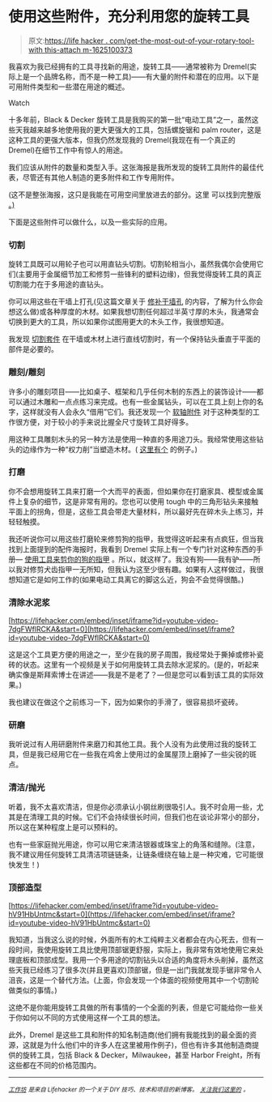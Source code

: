 # 使用这些附件，充分利用您的旋转工具

> 原文:[https://life hacker . com/get-the-most-out-of-your-rotary-tool-with this-attach m-1625100373](https://lifehacker.com/get-the-most-out-of-your-rotary-tool-with-these-attachm-1625100373)

我喜欢为我已经拥有的工具寻找新的用途，旋转工具——通常被称为 Dremel(实际上是一个品牌名称，而不是一种工具)——有大量的附件和潜在的应用。以下是可用附件类型和一些潜在用途的概述。

Watch

十多年前，Black & Decker 旋转工具是我购买的第一批“电动工具”之一，虽然这些天我越来越多地使用我的更大更强大的工具，包括螺旋锯和 palm router，这是这种工具的更强大版本，但我仍然发现我的 Dremel(我现在有一个真正的 Dremel)在细节工作中有惊人的用途。

我们应该从附件的数量和类型入手。这张海报是我所发现的旋转工具附件的最佳代表，尽管还有其他人制造的更多附件和工作专用附件。

(这不是整张海报，这只是我能在可用空间里放进去的部分。这里 可以找到完整版 [。)](http://www.dremel.com/en-us/customerservice/ManualsAndLiterature/Documents/2012AccessoryPoster.pdf)

下面是这些附件可以做什么，以及一些实际的应用。

### **切割**

旋转工具既可以用轮子也可以用直钻头切割。切割轮相当小，虽然我偶尔会使用它们(主要用于金属细节加工和修剪一些锋利的塑料边缘)，但我觉得旋转工具的真正切割能力在于多用途的直钻头。

你可以用这些在干墙上打孔(见这篇文章关于 [修补干墙孔](http://workshop.lifehacker.com/how-to-patch-a-hole-in-drywall-1619162567) 的内容，了解为什么你会想这么做)或各种厚度的木材。如果我想切割任何超过半英寸厚的木头，我通常会切换到更大的工具，所以如果你试图用更大的木头工作，我很想知道。

我发现 [切割套件](http://www.dremel.com/en-us/Attachments/Pages/ProductDetail.aspx?pid=565) 在干墙或木材上进行直线切割时，有一个保持钻头垂直于平面的部件是必要的。

### **雕刻/雕刻**

许多小的雕刻项目——比如桌子、框架和几乎任何木制的东西上的装饰设计——都可以通过木雕和一点点练习来完成。也有一些金属钻头，可以在工具上刻上你的名字，这样就没有人会永久“借用”它们。我还发现一个 [软轴附件](http://www.dremel.com/en-us/Attachments/Pages/ProductDetail.aspx?pid=225-01) 对于这种类型的工作很方便，对于较小的手来说比握全尺寸旋转工具好得多。

用这种工具雕刻木头的另一种方法是使用一种直的多用途刀头。我经常使用这些钻头的边缘作为一种“权力削”当塑造木材。( [这里有个](http://diydiva.net/2005/09/crooked-broom/) 的例子。)

### **打磨**

你不会想用旋转工具来打磨一个大而平的表面，但如果你在打磨家具、模型或金属件上复杂的细节，这是非常有用的。您也可以使用 tough 中的三角形钻头来接触平面上的拐角，但是，这些工具会带走大量材料，所以最好先在碎木头上练习，并轻轻触摸。

我还听说你可以用这些打磨轮来修剪狗的指甲，我觉得这听起来有点疯狂，但当我找到上面提到的配件海报时，我看到 Dremel 实际上有一个专门针对这种东西的手册— [使用工具来剪你的狗的指甲](http://www.dremel.com/en-us/customerservice/ManualsAndLiterature/Documents/DogNailGroomingInstructions.pdf?WT.ac=DR_Manuals_PDF_DogGroomingInstructions) 。所以，就这样了。我没有狗——我有驴——所以我对修剪犬齿指甲一无所知，但我认为这至少很有趣。如果有人这样做过，我很想知道它是如何工作的(如果电动工具离它的脚这么近，狗会不会觉得很酷。)

### **清除水泥浆**

 [https://lifehacker.com/embed/inset/iframe?id=youtube-video-7dgFWflRCKA&start=0](https://lifehacker.com/embed/inset/iframe?id=youtube-video-7dgFWflRCKA&start=0) 

这是这个工具更方便的用途之一，至少在我的房子周围，我经常处于撕掉或修补瓷砖的状态。这里有一个视频是关于如何用旋转工具去除水泥浆的。(是的，听起来确实像是斯拜索博士在讲述——我是不是老了？—但是您可以看到该工具的实际效果。)

我也建议在做这个之前练习一下，因为如果你的手滑了，很容易损坏瓷砖。

### **研磨**

我听说过有人用研磨附件来磨刀和其他工具。我个人没有为此使用过我的旋转工具，但是我已经用它在一些我在鸡舍上使用过的金属屋顶上磨掉了一些尖锐的斑点。

### **清洁/抛光**

听着，我不太喜欢清洁，但是你必须承认小钢丝刷很吸引人。我不时会用一些，尤其是在清理工具的时候。它们不会持续很长时间，但我们也在谈论非常小的部分，所以这在某种程度上是可以预料的。

也有一些家庭抛光用途，你可以用它来清洁银器或珠宝上的角落和缝隙。(注意，我不建议用任何旋转工具清洁项链链条，让链条缠绕在轴上是一种灾难，它可能很快发生！)

### **顶部造型**

 [https://lifehacker.com/embed/inset/iframe?id=youtube-video-hV91HbUntmc&start=0](https://lifehacker.com/embed/inset/iframe?id=youtube-video-hV91HbUntmc&start=0) 

我知道，当我这么说的时候，外面所有的木工纯粹主义者都会在内心死去，但有一段时间，我使用旋转工具比使用顶部锯更舒服，实际上，我非常有效地使用它来处理底板和顶部成型。我用一个多用途的切割钻头以合适的角度将木头削掉，虽然这些天我已经练习了很多次(并且更喜欢)顶部锯，但是一出门我就发现手锯非常令人沮丧，这是一个替代方法。(上面，你会发现一个体面的视频使用其中一个切割轮做类似的事情。)

这绝不是你能用旋转工具做的所有事情的一个全面的列表，但是它可能给你一些关于你如何以不同的方式使用这样一个工具的想法。

此外，Dremel 是这些工具和附件的知名制造商(他们拥有我能找到的最全面的资源，这就是为什么他们中的许多人在这里被用作例子)，但也有许多其他制造商提供的旋转工具，包括 Black & Decker，Milwaukee，甚至 Harbor Freight，所有这些都在不同的价格范围内。

* * *

[<small>*工作坊*</small>](http://workshop.lifehacker.com/) <small>*是来自 Lifehacker 的一个关于 DIY 技巧、技术和项目的新博客。*</small> [<small>*关注我们这里的*</small>](https://twitter.com/WorkshopLH) <small>*。*</small>